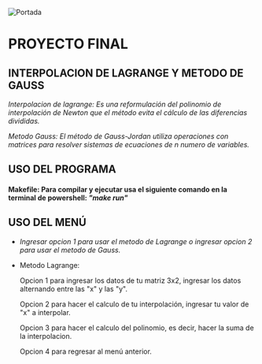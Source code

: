 ![Portada](https://upload.wikimedia.org/wikipedia/commons/thumb/3/3c/CETI_Logo.png/621px-CETI_Logo.png)
# **PROYECTO FINAL** 
## INTERPOLACION DE LAGRANGE Y METODO DE GAUSS
   _Interpolacion de lagrange: Es una reformulación del polinomio de interpolación de Newton que el método evita el cálculo de las diferencias divididas._

   _Metodo Gauss: El método de Gauss-Jordan utiliza operaciones con matrices para resolver sistemas de
ecuaciones de n numero de variables._

## USO DEL PROGRAMA
#### Makefile: Para compilar y ejecutar usa el siguiente comando en la terminal de powershell: _"make run"_
## USO DEL MENÚ
  + _Ingresar opcion 1 para usar el metodo de Lagrange o ingresar opcion 2 para usar el metodo de Gauss._ 
  + Metodo Lagrange: 
   
    Opcion 1 para ingresar los datos de tu matriz 3x2, ingresar los datos alternando entre las "x" y las "y".

    Opcion 2 para hacer el calculo de tu interpolación, ingresar tu valor de "x" a interpolar.

    Opcion 3 para hacer el calculo del polinomio, es decir, hacer la suma de la interpolacion.

    Opcion 4 para regresar al menú anterior.
    